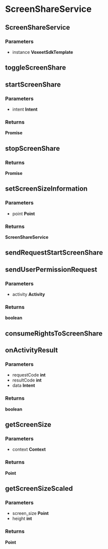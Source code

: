 # ScreenShareService

## ScreenShareService

### Parameters

 - instance **VoxeetSdkTemplate**


## toggleScreenShare


## startScreenShare

### Parameters

 - intent **Intent**

### Returns

__Promise<Boolean>__

## stopScreenShare

### Returns

__Promise<Boolean>__

## setScreenSizeInformation

### Parameters

 - point **Point**

### Returns

__ScreenShareService__

## sendRequestStartScreenShare


## sendUserPermissionRequest

### Parameters

 - activity **Activity**

### Returns

__boolean__

## consumeRightsToScreenShare


## onActivityResult

### Parameters

 - requestCode **int**
 - resultCode **int**
 - data **Intent**

### Returns

__boolean__

## getScreenSize

### Parameters

 - context **Context**

### Returns

__Point__

## getScreenSizeScaled

### Parameters

 - screen_size **Point**
 - height **int**

### Returns

__Point__

